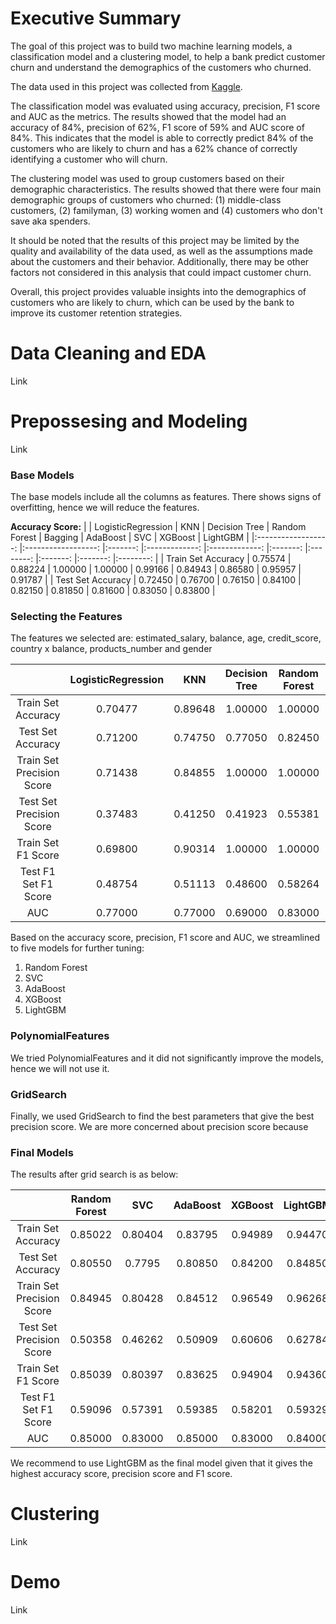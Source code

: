 # Executive Summary

The goal of this project was to build two machine learning models, a classification model and a clustering model, to help a bank predict customer churn and understand the demographics of the customers who churned.

The data used in this project was collected from [Kaggle](https://www.kaggle.com/datasets/gauravtopre/bank-customer-churn-dataset).

The classification model was evaluated using accuracy, precision, F1 score and AUC as the metrics. The results showed that the model had an accuracy of 84%, precision of 62%, F1 score of 59% and AUC score of 84%. This indicates that the model is able to correctly predict 84% of the customers who are likely to churn and has a 62% chance of correctly identifying a customer who will churn.

The clustering model was used to group customers based on their demographic characteristics. The results showed that there were four main demographic groups of customers who churned: (1) middle-class customers, (2) familyman, (3) working women and (4) customers who don't save aka spenders.

It should be noted that the results of this project may be limited by the quality and availability of the data used, as well as the assumptions made about the customers and their behavior. Additionally, there may be other factors not considered in this analysis that could impact customer churn.

Overall, this project provides valuable insights into the demographics of customers who are likely to churn, which can be used by the bank to improve its customer retention strategies.


# Data Cleaning and EDA
Link

# Prepossesing and Modeling
Link

### Base Models
The base models include all the columns as features.
There shows signs of overfitting, hence we will reduce the features.

**Accuracy Score:**
|                    	| LogisticRegression 	|   KNN   	| Decision Tree 	| Random Forest 	| Bagging 	| AdaBoost 	|   SVC   	| XGBoost 	| LightGBM 	|
|:------------------:	|:------------------:	|:-------:	|:-------------:	|:-------------:	|:-------:	|:--------:	|:-------:	|:-------:	|:--------:	|
| Train Set Accuracy 	|            0.75574 	| 0.88224 	|       1.00000 	|       1.00000 	| 0.99166 	|  0.84943 	| 0.86580 	| 0.95957 	|  0.91787 	|
| Test Set Accuracy  	|            0.72450 	| 0.76700 	|       0.76150 	|       0.84100 	| 0.82150 	|  0.81850 	| 0.81600 	| 0.83050 	|  0.83800 	|


### Selecting the Features
The features we selected are:
estimated_salary, balance, age, credit_score, country x balance, products_number and gender

|                               	|     LogisticRegression 	|       KNN   	|     Decision Tree 	|     Random Forest 	|     Bagging 	|     AdaBoost 	|       SVC   	|     XGBoost 	|     LightGBM    	|
|:-----------------------------:	|:----------------------:	|:-----------:	|:-----------------:	|:-----------------:	|:-----------:	|:------------:	|:-----------:	|:-----------:	|:---------------:	|
|     Train Set Accuracy        	|                0.70477 	|     0.89648 	|           1.00000 	|           1.00000 	|     0.99245 	|      0.79452 	|     0.79610 	|     0.94989 	|      0.91284    	|
|     Test Set Accuracy         	|                0.71200 	|     0.74750 	|           0.77050 	|           0.82450 	|     0.82500 	|      0.78650 	|     0.78050 	|     0.84200 	|      0.84200    	|
|     Train Set Precision Score 	|                0.71438 	|     0.84855 	|           1.00000 	|           1.00000 	|     0.99667 	|      0.80528 	|     0.79826 	|     0.96549 	|         0.93073 	|
|     Test Set Precision Score  	|                0.37483 	|     0.41250 	|           0.41923 	|           0.55381 	|     0.51961 	|      0.47249 	|     0.46451 	|     0.60606 	|         0.59747 	|
|     Train Set F1 Score        	|                0.69800 	|     0.90314 	|           1.00000 	|           1.00000 	|     0.99242 	|      0.79084 	|     0.79536 	|     0.94904 	|      0.91099    	|
|     Test F1 Set F1 Score      	|                0.48754 	|     0.51113 	|           0.48600 	|           0.58264 	|     0.55357 	|      0.57765 	|     0.57829 	|     0.58201 	|      0.59898    	|
|     AUC                       	|                0.77000 	|     0.77000 	|           0.69000 	|           0.83000 	|     0.80000 	|      0.85000 	|     0.84000 	|     0.83000 	|      0.85000    	|

Based on the accuracy score, precision, F1 score and AUC, we streamlined to five models for further tuning:

1) Random Forest
2) SVC
3) AdaBoost
4) XGBoost
5) LightGBM



### PolynomialFeatures
We tried PolynomialFeatures and it did not significantly improve the models, hence we will not use it.



### GridSearch
Finally, we used GridSearch to find the best parameters that give the best precision score.
We are more concerned about precision score because 



### Final Models
The results after grid search is as below:

|                             	| Random Forest 	|   SVC   	| AdaBoost 	| XGBoost 	| LightGBM    	|
|:---------------------------:	|:-------------:	|:-------:	|:--------:	|:-------:	|:-----------:	|
| Train Set   Accuracy        	|    0.85022    	| 0.80404 	|  0.83795 	| 0.94989 	|   0.94470   	|
| Test Set   Accuracy         	|    0.80550    	|  0.7795 	|  0.80850 	| 0.84200 	|   0.84850   	|
| Train Set   Precision Score 	|    0.84945    	| 0.80428 	|  0.84512 	| 0.96549 	|   0.96268   	|
| Test Set   Precision Score  	|    0.50358    	| 0.46262 	|  0.50909 	| 0.60606 	|   0.62784   	|
| Train Set   F1 Score        	|    0.85039    	| 0.80397 	|  0.83625 	| 0.94904 	|   0.94360   	|
| Test F1   Set F1 Score      	|    0.59096    	| 0.57391 	|  0.59385 	| 0.58201 	|   0.59329   	|
| AUC                         	|    0.85000    	| 0.83000 	|  0.85000 	| 0.83000 	|  0.84000    	|

We recommend to use LightGBM as the final model given that it gives the highest accuracy score, precision score and F1 score.






# Clustering
Link


# Demo
Link



